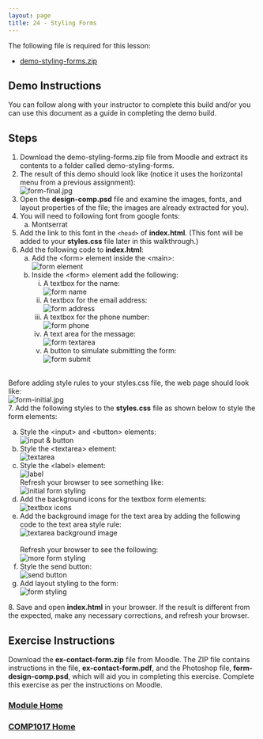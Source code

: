 ```yaml
---
layout: page
title: 24 - Styling Forms
---
```

The following file is required for this lesson:
* [demo-styling-forms.zip](files/demo-styling-forms.zip)

## Demo Instructions
You can follow along with your instructor to complete this build and/or you can use this document as a guide in completing the demo build.

## Steps
1.	Download the demo-styling-forms.zip file from Moodle and extract its contents to a folder called demo-styling-forms.
2.	The result of this demo should look like (notice it uses the horizontal menu from a previous assignment):<br>
![form-final.jpg](files/form-final.jpg)
3.	Open the **design-comp.psd** file and examine the images, fonts, and layout properties of the file; the images are already extracted for you).
4.	You will need to following font from google fonts:<br>
    <ol type="a">
        <li>Montserrat</li>
    </ol>
5.	Add the link to this font in the `<head>` of **index.html**. (This font will be added to your **styles.css** file later in this walkthrough.)
6.	Add the following code to **index.html**:<br>
    <ol type="a">
        <li>Add the &lt;form&gt; element inside the &lt;main&gt;:<br>
        <img src="files/index-code-a.jpg" alt="form element">
        </li>
        <li>Inside the &lt;form&gt; element add the following:
            <ol type="i">
                <li>A textbox for the name:<br>
                <img src="files/index-code-b.jpg" alt="form name">
                </li>
                <li>A textbox for the email address:<br>
                <img src="files/index-code-c.jpg" alt="form address">
                </li>
                <li>A textbox for the phone number:<br>
                <img src="files/index-code-d.jpg" alt="form phone">
                </li>
                <li>A text area for the message:<br>
                <img src="files/index-code-e.jpg" alt="form textarea">
                </li>
                <li>A button to simulate submitting the form:<br>
                <img src="files/index-code-f.jpg" alt="form submit">
                </li>
            </ol>
        </li>
    </ol>
    <br>
Before adding style rules to your styles.css file, the web page should look like:<br>
![form-initial.jpg](files/form-initial.jpg)<br>
7.	Add the following styles to the **styles.css** file as shown below to style the form elements:<br>
    <ol type="a">
        <li>Style the &lt;input&gt; and &lt;button&gt; elements:<br>
        <img src="files/css-styles-a.jpg" alt="input & button">
        </li>
        <li>Style the &lt;textarea&gt; element:<br>
        <img src="files/css-styles-b.jpg" alt="textarea">
        </li>
        <li>Style the &lt;label&gt; element:<br>
        <img src="files/css-styles-c.jpg" alt="label">
        <br>
        Refresh your browser to see something like:<br>
        <img src="files/form-step-2.jpg" alt="initial form styling"><br>
        </li>
        <li>Add the background icons for the textbox form elements:<br>
        <img src="files/css-styles-d.jpg" alt="textbox icons">
        </li>
        <li>Add the background image for the text area by adding the following code to the text area style rule:<br>
        <img src="files/css-styles-e.jpg" alt="textarea background image">
        <br><br>Refresh your browser to see the following:<br>
        <img src="files/form-step-3.jpg" alt="more form styling"><br>
        </li>
        <li>Style the send button:<br>
        <img src="files/css-styles-f.jpg" alt="send button">
        </li>
        <li>Add layout styling to the form:<br>
        <img src="files/css-styles-g.jpg" alt="form styling">
        </li>
    </ol>
8.	Save and open **index.html** in your browser. If the result is different from the expected, make any necessary corrections, and refresh your browser.

## Exercise Instructions
Download the **ex-contact-form.zip** file from Moodle. The ZIP file contains instructions in the file, **ex-contact-form.pdf**, and the Photoshop file, **form-design-comp.psd**, which will aid you in completing this exercise. Complete this exercise as per the instructions on Moodle.


### [Module Home](../module3.md)

### [COMP1017 Home](../../)